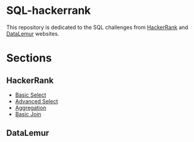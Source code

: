 # SQL-hackerrank
This repository is dedicated to the SQL challenges from [HackerRank](https://www.hackerrank.com/domains/sql) and [DataLemur](https://www.datalemur.com/) websites.

# Sections

## HackerRank

- [Basic Select](https://github.com/berserkhmdvhb/SQL-hackerrank/blob/main/src/basic-select.md)
- [Advanced Select](https://github.com/berserkhmdvhb/SQL-hackerrank/blob/main/src/advanced-select.md)
- [Aggregation](https://github.com/berserkhmdvhb/SQL-hackerrank/blob/main/src/aggregation.md)
- [Basic Join](https://github.com/berserkhmdvhb/SQL-hackerrank/blob/main/src/basic-join.md)

## DataLemur
